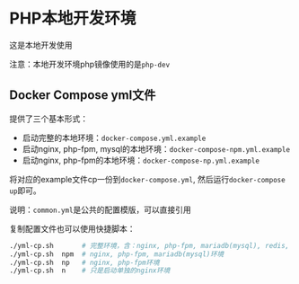 # PHP本地开发环境

这是本地开发使用

注意：本地开发环境php镜像使用的是`php-dev`

## Docker Compose yml文件 

提供了三个基本形式：

- 启动完整的本地环境：`docker-compose.yml.example`
- 启动nginx, php-fpm, mysql的本地环境：`docker-compose-npm.yml.example`
- 启动nginx, php-fpm的本地环境：`docker-compose-np.yml.example`

将对应的example文件cp一份到`docker-compose.yml`, 然后运行`docker-compose up`即可。

说明：`common.yml`是公共的配置模版，可以直接引用

复制配置文件也可以使用快捷脚本：

```sh 
./yml-cp.sh       # 完整环境，含：nginx, php-fpm, mariadb(mysql), redis, mongodb
./yml-cp.sh  npm  # nginx, php-fpm, mariadb(mysql)环境
./yml-cp.sh  np   # nginx, php-fpm环境
./yml-cp.sh  n    # 只是启动单独的nginx环境
```


